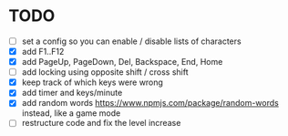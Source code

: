 # TODO

- [ ] set a config so you can enable / disable lists of characters
- [x] add F1..F12
- [x] add PageUp, PageDown, Del, Backspace, End, Home
- [ ] add locking using opposite shift / cross shift
- [x] keep track of which keys were wrong
- [x] add timer and keys/minute
- [x] add random words https://www.npmjs.com/package/random-words instead, like a game mode
- [ ] restructure code and fix the level increase